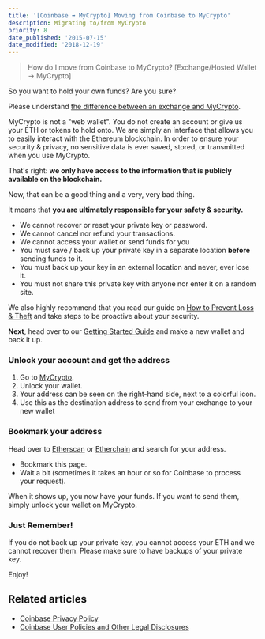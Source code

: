 ```yaml
---
title: '[Coinbase ➡ MyCrypto] Moving from Coinbase to MyCrypto'
description: Migrating to/from MyCrypto
priority: 8
date_published: '2015-07-15'
date_modified: '2018-12-19'
---
```


> How do I move from Coinbase to MyCrypto? [Exchange/Hosted Wallet -> MyCrypto]

So you want to hold your own funds? Are you sure?

Please understand [the difference between an exchange and MyCrypto](/general-knowledge/about-mycrypto/whats-the-difference-between-an-exchange-and-mycrypto).

MyCrypto is not a "web wallet". You do not create an account or give us your ETH or tokens to hold onto. We are simply an interface that allows you to easily interact with the Ethereum blockchain. In order to ensure your security & privacy, no sensitive data is ever saved, stored, or transmitted when you use MyCrypto.

That's right: **we only have access to the information that is publicly available on the blockchain.**

Now, that can be a good thing and a very, very bad thing.

It means that **you are ultimately responsible for your safety & security.**

* We cannot recover or reset your private key or password.
* We cannot cancel nor refund your transactions.
* We cannot access your wallet or send funds for you
* You must save / back up your private key in a separate location **before** sending funds to it.
* You must back up your key in an external location and never, ever lose it.
* You must not share this private key with anyone nor enter it on a random site.

We also highly recommend that you read our guide on [How to Prevent Loss & Theft](/staying-safe/protecting-yourself-and-your-funds) and take steps to be proactive about your security.

**Next**, head over to our [Getting Started Guide](/how-to/backup-restore/how-to-save-back-up-your-wallet) and make a new wallet and back it up.

### Unlock your account and get the address

1. Go to [MyCrypto](https://mycrypto.com/).
2. Unlock your wallet.
3. Your address can be seen on the right-hand side, next to a colorful icon.
4. Use this as the destination address to send from your exchange to your new wallet

### Bookmark your address

Head over to [Etherscan](https://etherscan.io/) or [Etherchain](https://www.etherchain.org/) and search for your address.

* Bookmark this page.
* Wait a bit (sometimes it takes an hour or so for Coinbase to process your request).

When it shows up, you now have your funds. If you want to send them, simply unlock your wallet on MyCrypto.

### Just Remember!

If you do not back up your private key, you cannot access your ETH and we cannot recover them. Please make sure to have backups of your private key.

Enjoy!

## Related articles

* [Coinbase Privacy Policy](https://www.coinbase.com/legal/privacy)
* [Coinbase User Policies and Other Legal Disclosures](https://www.coinbase.com/legal/user_agreement)
